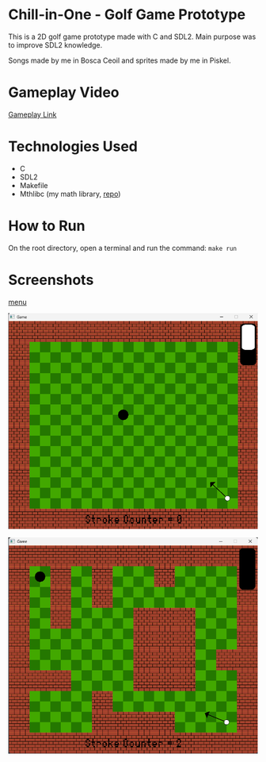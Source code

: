 # Chill-in-One - Golf Game Prototype

This is a 2D golf game prototype made with C and SDL2. Main purpose was to improve SDL2 knowledge.

Songs made by me in Bosca Ceoil and sprites made by me in Piskel.

# Gameplay Video

[Gameplay Link](https://youtu.be/1o91_SqInog)

# Technologies Used

- C 
- SDL2
- Makefile
- Mthlibc (my math library, [repo](https://github.com/Henrique-Shiguemoto/mthlibc))

# How to Run

On the root directory, open a terminal and run the command: <code>make run</code>

# Screenshots

[menu](/readme_imgs/menu.png)

![simple_level](/readme_imgs/simple_level.png)

![less_simple_level](/readme_imgs/less_simple_level.png)